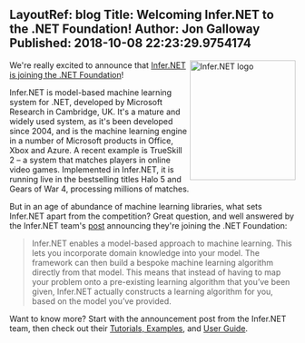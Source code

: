 LayoutRef: blog
Title: Welcoming Infer.NET to the .NET Foundation!
Author: Jon Galloway
Published: 2018-10-08 22:23:29.9754174
---
<p><img alt="Infer.NET logo" src="assets/posts/infernet-icon.png" style="float: right; width: 186px; height: 211px;" />We're really excited to announce that&nbsp;<a href="https://www.microsoft.com/en-us/research/blog/the-microsoft-infer-net-machine-learning-framework-goes-open-source/">Infer.NET is joining the .NET Foundation</a>!</p>

<p>Infer.NET is model-based machine learning system for .NET, developed by Microsoft Research in Cambridge, UK. It's a mature and widely used system, as it's been developed since 2004, and is the machine learning engine in a number of Microsoft products in Office, Xbox and Azure. A recent example is&nbsp;TrueSkill 2&nbsp;– a system that matches players in online video games. Implemented in Infer.NET, it is running live in the bestselling titles Halo 5 and Gears of War 4, processing millions of matches.</p>

<p>But in an age of abundance of machine learning libraries, what sets Infer.NET apart from the competition? Great question, and well answered by the Infer.NET team's <a href="https://www.microsoft.com/en-us/research/blog/the-microsoft-infer-net-machine-learning-framework-goes-open-source/">post</a> announcing they're joining the .NET Foundation:</p>

<blockquote>
<p>Infer.NET enables a model-based approach to machine learning. This lets you incorporate domain knowledge into your model. The framework can then build a bespoke machine learning algorithm directly from that model. This means that instead of having to map your problem onto a pre-existing learning algorithm that you’ve been given, Infer.NET actually constructs a learning algorithm for you, based on the model you’ve provided.</p>
</blockquote>

<p>Want to know more? Start with the announcement post from the Infer.NET team, then check out their&nbsp;<a href="https://dotnet.github.io/infer/userguide/Infer.NET%20tutorials%20and%20examples.html">Tutorials, Examples</a>, and&nbsp;<a href="https://dotnet.github.io/infer/userguide">User Guide</a>.&nbsp;</p>
